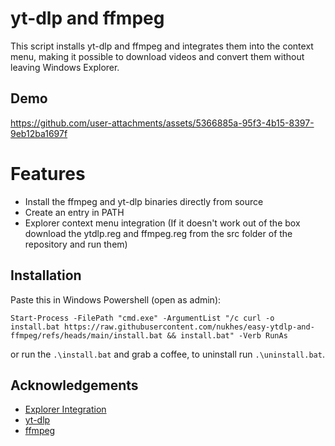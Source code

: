 # yt-dlp and ffmpeg
This script installs yt-dlp and ffmpeg and integrates them into the context menu, making it possible to download videos and convert them without leaving Windows Explorer.

## Demo
https://github.com/user-attachments/assets/5366885a-95f3-4b15-8397-9eb12ba1697f

# Features
- Install the ffmpeg and yt-dlp binaries directly from source
- Create an entry in PATH
- Explorer context menu integration (If it doesn't work out of the box download the ytdlp.reg and ffmpeg.reg from the src folder of the repository and run them)

## Installation
Paste this in Windows Powershell (open as admin): 
```
Start-Process -FilePath "cmd.exe" -ArgumentList "/c curl -o install.bat https://raw.githubusercontent.com/nukhes/easy-ytdlp-and-ffmpeg/refs/heads/main/install.bat && install.bat" -Verb RunAs
```

or run the `.\install.bat` and grab a coffee, to uninstall run `.\uninstall.bat`.

## Acknowledgements
 - [Explorer Integration](https://github.com/notthebee/ytdl-explorer)
 - [yt-dlp](https://github.com/yt-dlp/yt-dlp)
 - [ffmpeg](https://github.com/FFmpeg/FFmpeg)

